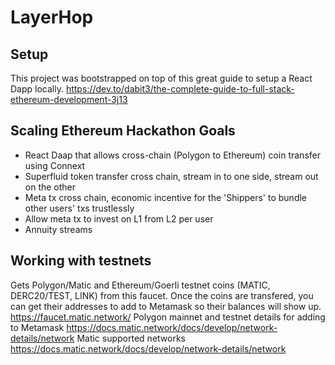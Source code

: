 # LayerHop

## Setup
This project was bootstrapped on top of this great guide to setup a React Dapp locally.
https://dev.to/dabit3/the-complete-guide-to-full-stack-ethereum-development-3j13


## Scaling Ethereum Hackathon Goals
- React Daap that allows cross-chain (Polygon to Ethereum) coin transfer using Connext
- Superfluid token transfer cross chain, stream in to one side, stream out on the other
- Meta tx cross chain, economic incentive for the 'Shippers' to bundle other users' txs trustlessly
- Allow meta tx to invest on L1 from L2 per user
- Annuity streams


## Working with testnets
Gets Polygon/Matic and Ethereum/Goerli testnet coins (MATIC, DERC20/TEST, LINK) from this faucet.  Once the coins are transfered, you can get their addresses to add to Metamask so their balances will show up.
https://faucet.matic.network/
Polygon mainnet and testnet details for adding to Metamask
https://docs.matic.network/docs/develop/network-details/network
Matic supported networks
https://docs.matic.network/docs/develop/network-details/network




